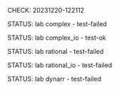 CHECK: 20231220-122112
STATUS: lab complex - test-failed
STATUS: lab complex_io - test-ok
STATUS: lab rational - test-failed
STATUS: lab rational_io - test-failed
STATUS: lab dynarr - test-failed
